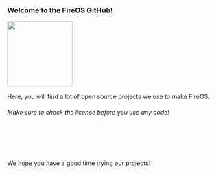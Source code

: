 <h3>Welcome to the FireOS GitHub!</h3>

<img src="https://cdn.discordapp.com/attachments/1290275426110930995/1295268728300376065/pngtree-dental-logo-and-symbols-template-icons-app-symbol-devil-color-vector-png-image_38446198.png?ex=670e0881&is=670cb701&hm=8adf5265f344c56d35222f2ced99fc98f48b3c60bc9460228c68314e450c5510" height="152" />

<p>Here, you will find a lot of open source projects we use to make FireOS.</p>
<h6>Make sure to check the license before you use any code!</h6>
<br></br>
<br></br>
We hope you have a good time trying our projects!
